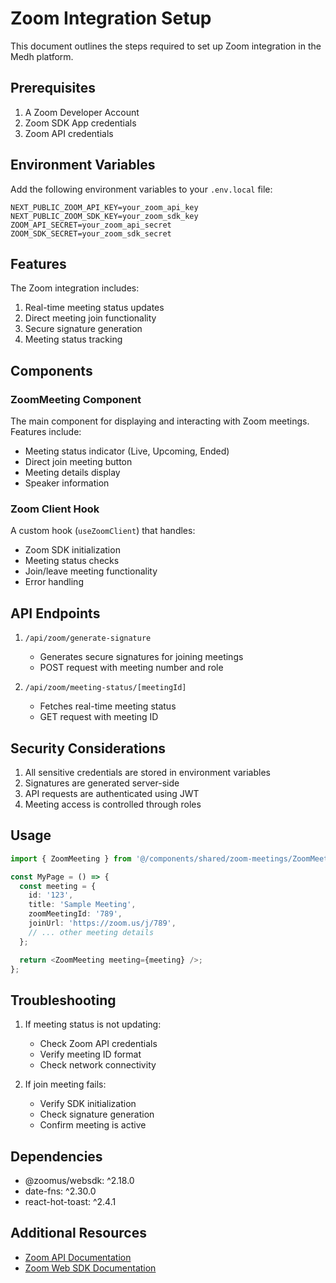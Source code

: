 # Zoom Integration Setup

This document outlines the steps required to set up Zoom integration in the Medh platform.

## Prerequisites

1. A Zoom Developer Account
2. Zoom SDK App credentials
3. Zoom API credentials

## Environment Variables

Add the following environment variables to your `.env.local` file:

```env
NEXT_PUBLIC_ZOOM_API_KEY=your_zoom_api_key
NEXT_PUBLIC_ZOOM_SDK_KEY=your_zoom_sdk_key
ZOOM_API_SECRET=your_zoom_api_secret
ZOOM_SDK_SECRET=your_zoom_sdk_secret
```

## Features

The Zoom integration includes:

1. Real-time meeting status updates
2. Direct meeting join functionality
3. Secure signature generation
4. Meeting status tracking

## Components

### ZoomMeeting Component

The main component for displaying and interacting with Zoom meetings. Features include:

- Meeting status indicator (Live, Upcoming, Ended)
- Direct join meeting button
- Meeting details display
- Speaker information

### Zoom Client Hook

A custom hook (`useZoomClient`) that handles:

- Zoom SDK initialization
- Meeting status checks
- Join/leave meeting functionality
- Error handling

## API Endpoints

1. `/api/zoom/generate-signature`
   - Generates secure signatures for joining meetings
   - POST request with meeting number and role

2. `/api/zoom/meeting-status/[meetingId]`
   - Fetches real-time meeting status
   - GET request with meeting ID

## Security Considerations

1. All sensitive credentials are stored in environment variables
2. Signatures are generated server-side
3. API requests are authenticated using JWT
4. Meeting access is controlled through roles

## Usage

```typescript
import { ZoomMeeting } from '@/components/shared/zoom-meetings/ZoomMeeting';

const MyPage = () => {
  const meeting = {
    id: '123',
    title: 'Sample Meeting',
    zoomMeetingId: '789',
    joinUrl: 'https://zoom.us/j/789',
    // ... other meeting details
  };

  return <ZoomMeeting meeting={meeting} />;
};
```

## Troubleshooting

1. If meeting status is not updating:
   - Check Zoom API credentials
   - Verify meeting ID format
   - Check network connectivity

2. If join meeting fails:
   - Verify SDK initialization
   - Check signature generation
   - Confirm meeting is active

## Dependencies

- @zoomus/websdk: ^2.18.0
- date-fns: ^2.30.0
- react-hot-toast: ^2.4.1

## Additional Resources

- [Zoom API Documentation](https://developers.zoom.us/docs/api/)
- [Zoom Web SDK Documentation](https://developers.zoom.us/docs/web-sdk/) 